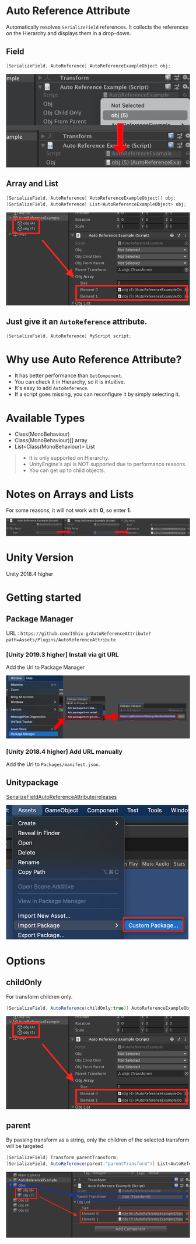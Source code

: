 # Auto Reference Attribute

Automatically resolves `SerializeField` references.
It collects the references on the Hierarchy and displays them in a drop-down.

## Field

```c#
[SerializeField, AutoReference] AutoReferenceExampleObject obj;
```

![Auto Reference](ReadMeImages/image.png)

## Array and List
```c#
[SerializeField, AutoReference] AutoReferenceExampleObject[] obj;
[SerializeField, AutoReference] List<AutoReferenceExampleObject> obj;
```
![childOnly](ReadMeImages/image4.png)

## Just give it an `AutoReference` attribute.

```c#
[SerializeField, AutoReference] MyScript script;
```

# Why use Auto Reference Attribute?
- It has better performance than `GetComponent`.
- You can check it in Hierarchy, so it is intuitive.
- It's easy to add `AutoReference`.
- If a script goes missing, you can reconfigure it by simply selecting it.

# Available Types
- Class(MonoBehaviour)
- Class(MonoBehaviour)[] array
- List<Class(MonoBehaviour)> List

> - It is only supported on Hierarchy.
> - UnityEngine's api is NOT supported due to performance reasons.
> - You can get up to child objects.

# Notes on Arrays and Lists

For some reasons, it will not work with **0**, so enter **1**.

![Notes on Arrays and Lists](ReadMeImages/image6.png)

# Unity Version
Unity 2018.4 higher

# Getting started

## Package Manager

URL : `https://github.com/IShix-g/AutoReferenceAttribute?path=Assets/Plugins/AutoReferenceAttribute`

### [Unity 2019.3 higher] Install via git URL
Add the Url to Package Manager

![UPM Package](ReadMeImages/image2.png)

### [Unity 2018.4 higher] Add URL manually

Add the Url to `Packages/manifest.json`.

## Unitypackage

[SerializeFieldAutoReferenceAttribute/releases](https://github.com/IShix-g/AutoReferenceAttribute/releases/)

![Auto Reference](ReadMeImages/image3.png)

# Options

## childOnly
For transform children only.

```c#
[SerializeField, AutoReference(childOnly:true)] AutoReferenceExampleObject objChildOnly;
```

![childOnly](ReadMeImages/image4.png)

## parent
By passing transform as a string, only the children of the selected transform will be targeted.

```c#
[SerializeField] Transform parentTransform;
[SerializeField, AutoReference(parent:"parentTransform")] List<AutoReferenceExampleObject> objList;
```

![parent](ReadMeImages/image5.png)